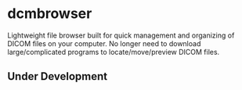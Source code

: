 # dcmbrowser
Lightweight file browser built for quick management and organizing of DICOM files on your computer. No longer need to download large/complicated programs to locate/move/preview DICOM files.

## Under Development
